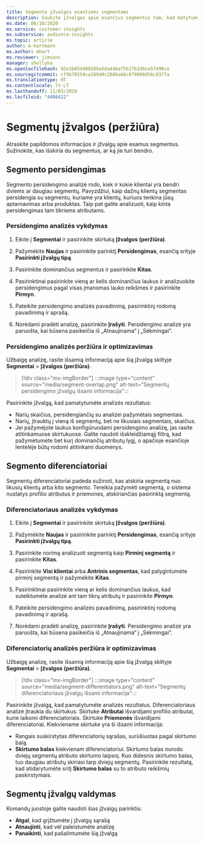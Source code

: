```yaml
---
title: Segmento įžvalgos esantiems segmentams
description: Gaukite įžvalgas apie esančius segmentus tam, kad matytumėte skirtumus ir panašumus.
ms.date: 06/10/2020
ms.service: customer-insights
ms.subservice: audience-insights
ms.topic: article
author: m-hartmann
ms.author: mhart
ms.reviewer: jimsonc
manager: shellyha
ms.openlocfilehash: 92e1b05dd08588a5da446af5b17b2d6ce57490ce
ms.sourcegitcommit: cf9b78559ca189d4c2086a66c879098d56c0377a
ms.translationtype: HT
ms.contentlocale: lt-LT
ms.lasthandoff: 11/03/2020
ms.locfileid: "4406422"
---
```

# <a name="segment-insights-preview"></a>Segmentų įžvalgos (peržiūra)

Atraskite papildomos informacijos ir įžvalgų apie esamus segmentus. Sužinokite, kas išskiria du segmentus, ar ką jie turi bendro.

## <a name="segment-overlap"></a>Segmento persidengimas

Segmento persidengimo analizė rodo, kiek ir kokie klientai yra bendri dviems ar daugiau segmentų. Pavyzdžiui, kaip dažnų klientų segmentas persidengia su segmentu, kuriame yra klientų, kuriuos tenkina jūsų aptarnavimas arba produktas.
Taip pat galite analizuoti, kaip kinta persidengimas tam tikriems atributams.

### <a name="run-an-overlap-analysis"></a>Persidengimo analizės vykdymas

1. Eikite į **Segmentai** ir pasirinkite skirtuką **Įžvalgos (peržiūra)**.

1. Pažymėkite **Naujas** ir pasirinkite parinktį **Persidengimas**, esančią srityje **Pasirinkti įžvalgų tipą**.

1. Pasirinkite dominančius segmentus ir pasirinkite **Kitas**.

1. Pasirinktinai pasirinkite vieną ar kelis dominančius laukus ir analizuokite persidengimus pagal visas įmanomas lauko reikšmes ir pasirinkite **Pirmyn**.

1. Pateikite persidengimo analizės pavadinimą, pasirinktinį rodomą pavadinimą ir aprašą.

1. Norėdami pradėti analizę, pasirinkite **Įrašyti**. Persidengimo analizė yra paruošta, kai būsena pasikeičia iš „Atnaujinama“ į „Sėkmingai“.

### <a name="view-and-optimize-an-overlap-analysis"></a>Persidengimo analizės peržiūra ir optimizavimas

Užbaigę analizę, rasite išsamią informaciją apie šią įžvalgą skiltyje **Segmentai** > **Įžvalgos (peržiūra)**.

> [!div class="mx-imgBorder"]
> :::image type="content" source="media/segment-overlap.png" alt-text="Segmentų persidengimo įžvalgų išsami informacija":::

Pasirinkite įžvalgą, kad pamatytumėte analizės rezultatus:

- Narių skaičius, persidengiančių su analizei pažymėtais segmentais.
- Narių, įtrauktų į vieną iš segmentų, bet ne likusiais segmentais, skaičius.
- Jei pažymėjote laukus konfigūruodami persidengimo analizę, jas rasite atitinkamuose skirtukuose. Galite naudoti išskleidžiamąjį filtrą, kad pažymėtumėte bet kurį dominančių atributų lygį, o apačioje esančioje lentelėje būtų rodomi atitinkami duomenys.

## <a name="segment-differentiators"></a>Segmento diferenciatoriai

Segmentų diferenciatoriai padeda sužinoti, kas atskiria segmentą nuo likusių klientų arba kito segmento. Tereikia pažymėti segmentą, o sistema nustatys profilio atributus ir priemones, atskiriančias pasirinktą segmentą.

### <a name="run-a-differentiator-analysis"></a>Diferenciatoriaus analizės vykdymas

1. Eikite į **Segmentai** ir pasirinkite skirtuką **Įžvalgos (peržiūra)**.

1. Pažymėkite **Naujas** ir pasirinkite parinktį **Persidengimas**, esančią srityje **Pasirinkti įžvalgų tipą**.

1. Pasirinkite norimą analizuoti segmentą kaip **Pirminį segmentą** ir pasirinkite **Kitas**.

1. Pasirinkite **Visi klientai** arba **Antrinis segmentas**, kad palygintumėte pirminį segmentą ir pažymėkite **Kitas**.

1. Pasirinktinai pasirinkite vieną ar kelis dominančius laukus, kad sutelktumėte analizė ant tam tikrų atributų ir pasirinkite **Pirmyn**.

1. Pateikite persidengimo analizės pavadinimą, pasirinktinį rodomą pavadinimą ir aprašą.

1. Norėdami pradėti analizę, pasirinkite **Įrašyti**. Persidengimo analizė yra paruošta, kai būsena pasikeičia iš „Atnaujinama“ į „Sėkmingai“.

### <a name="view-and-optimize-a-differentiators-analysis"></a>Diferenciatorių analizės peržiūra ir optimizavimas

Užbaigę analizę, rasite išsamią informaciją apie šią įžvalgą skiltyje **Segmentai** > **Įžvalgos (peržiūra)**.

> [!div class="mx-imgBorder"]
> :::image type="content" source="media/segment-differentiators.png" alt-text="Segmentų diferenciatoriaus įžvalgų išsami informacija":::

Pasirinkite įžvalgą, kad pamatytumėte analizės rezultatus. Diferenciatoriaus analizė įtraukia du skirtukus. Skirtuke **Atributai** išvardijami profilio atributai, kurie laikomi diferenciatoriais. Skirtuke **Priemonės** išvardijami diferenciatoriai. Kiekviename skirtuke yra ši išsami informacija:

- Rangais suskirstytas diferenciatorių sąrašas, surūšiuotas pagal skirtumo balą.
- **Skirtumo balas** kiekvienam diferenciatoriui. Skirtumo balas nurodo dviejų segmentų atributo skirtumo laipsnį. Kuo didesnis skirtumo balas, tuo daugiau atributų skiriasi tarp dviejų segmentų. Pasirinkite rezultatą, kad atidarytumėte sritį **Skirtumo balas** su to atributo reikšmių paskirstymais.

## <a name="manage-segment-insights"></a>Segmentų įžvalgų valdymas

Komandų juostoje galite naudoti šias įžvalgų parinktis:

- **Atgal**, kad grįžtumėte į įžvalgų sąrašą
- **Atnaujinti**, kad vėl paleistumėte analizę
- **Panaikinti**, kad pašalintumėte šią įžvalgą
